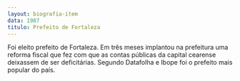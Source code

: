 ```yaml
---
layout: biografia-item
data: 1987
titulo: Prefeito de Fortaleza
---
```

Foi eleito prefeito de Fortaleza. Em três meses implantou na prefeitura uma reforma fiscal que fez com que as contas públicas da capital cearense deixassem de ser deficitárias. Segundo Datafolha e Ibope foi o prefeito mais popular do país.